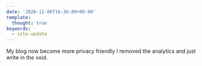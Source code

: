 ```yaml
---
date: '2020-12-06T16:36:00+00:00'
template:
  thought: true
keywords:
  - site-update
---
```


My blog now become more privacy friendly I removed the analytics and just
write in the void.
